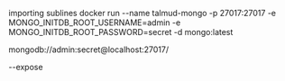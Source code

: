 importing sublines
docker run --name talmud-mongo -p 27017:27017 -e MONGO_INITDB_ROOT_USERNAME=admin -e MONGO_INITDB_ROOT_PASSWORD=secret  -d mongo:latest

mongodb://admin:secret@localhost:27017/


--expose